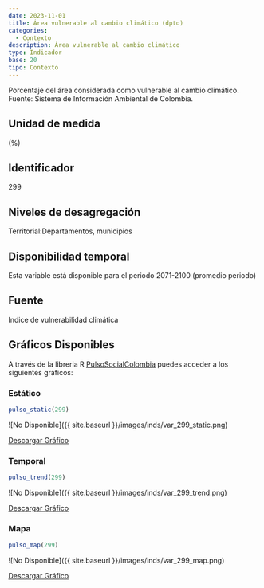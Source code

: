 ```yaml
---
date: 2023-11-01
title: Área vulnerable al cambio climático (dpto)
categories:
  - Contexto
description: Área vulnerable al cambio climático
type: Indicador
base: 20
tipo: Contexto
--- 
```


Porcentaje del área considerada como vulnerable al cambio climático.
Fuente: Sistema de Información Ambiental de Colombia.

## Unidad de medida
(%)

## Identificador
299

## Niveles de desagregación
Territorial:Departamentos, municipios

## Disponibilidad temporal
Esta variable está disponible para el periodo 2071-2100 (promedio periodo)

## Fuente
Indice de vulnerabilidad climática

## Gráficos Disponibles

A través de la libreria R [PulsoSocialColombia](https://github.com/pulsosocialcolombia/PulsoSocialColombia) puedes acceder a los siguientes gráficos:

### Estático

``` R
pulso_static(299)
```

![No Disponible]({{ site.baseurl }}/images/inds/var_299_static.png)

<a href='{{ site.baseurl }}/images/inds/var_299_static.png'>Descargar Gráfico</a>

### Temporal

``` R
pulso_trend(299)
```

![No Disponible]({{ site.baseurl }}/images/inds/var_299_trend.png)

<a href='{{ site.baseurl }}/images/inds/var_299_trend.png'>Descargar Gráfico</a>

### Mapa

``` R
pulso_map(299)
```

![No Disponible]({{ site.baseurl }}/images/inds/var_299_map.png)

<a href='{{ site.baseurl }}/images/inds/var_299_map.png'>Descargar Gráfico</a>
